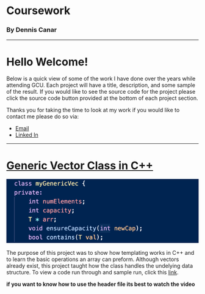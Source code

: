 # Coursework
### By Dennis Canar

---

# Hello Welcome! 
Below is a quick view of some of the work I have done over the years while attending GCU. Each project will have a title,
description, and some sample of the result. If you would like to see the source code for the project please click the source
code button provided at the bottom of each project section. 

Thanks you for taking the time to look at my work if you would like to contact me please do so via:
* [Email](mailto:anthony.canar@gmail.com)
* [Linked In](https://www.linkedin.com/in/dennis-canar-b60929178/)

---

# [Generic Vector Class in C++](https://github.com/dcanar9/Coursework/tree/master/MyGenericVec)
![Generic Vector Class IMG](/images/GenericVector.png)

The purpose of this project was to show how templating works in C++ and to learn the basic operations
an array can preform. Although vectors already exist, this project taught how the class handles the 
undelying data structure. To view a code run through and sample run, click this [link](https://www.useloom.com/share/b005120a36574512bde76d4549da7698).

**if you want to know how to use the header file its best to watch the video**


